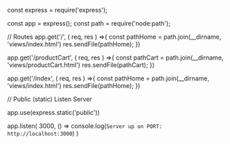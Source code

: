 const express = require('express');

const app = express();
const path = require('node:path');

// Routes
 app.get('/', ( req, res ) =>{
   const pathHome = path.join(__dirname, 'views/index.html')
   res.sendFile(pathHome);
 })

app.get('/productCart', ( req, res ) =>{
    const pathCart = path.join(__dirname, 'views/productCart.html')
    res.sendFile(pathCart);
})

app.get('/index', ( req, res ) =>{
    const pathHome = path.join(__dirname, 'views/index.html')
    res.sendFile(pathHome);
  })
 

// Public (static) Listen Server

app.use(express.static('public'))

app.listen( 3000, () => console.log(`Server up on PORT:  http://localhost:3000`) )
